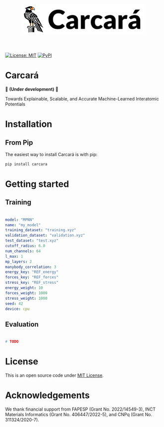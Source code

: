 <h1 align="center" style="margin-top:20px; margin-bottom:50px;">

<picture>
  <source srcset="https://raw.githubusercontent.com/leseixas/carcara/refs/heads/main/logo/logo_dark.png" media="(prefers-color-scheme: dark)">
  <source srcset="https://raw.githubusercontent.com/leseixas/carcara/refs/heads/main/logo/logo_light.png" media="(prefers-color-scheme: light)">
  <img src="https://raw.githubusercontent.com/leseixas/carcara/refs/heads/main/logo/logo_light.png" style="height: auto; width: auto; max-height: 100px; " alt="Carcará logo">
</picture>
</h1> 

[![License: MIT](https://img.shields.io/github/license/leseixas/carcara?color=green&style=for-the-badge)](LICENSE)    [![PyPI](https://img.shields.io/pypi/v/carcara?color=red&style=for-the-badge)](https://pypi.org/project/carcara/)

# Carcará

🚧 **(Under development)** 🚧

Towards Explainable, Scalable, and Accurate Machine-Learned Interatomic Potentials

# Installation

## From Pip
The easiest way to install Carcará is with pip:

```python
pip install carcara
```

# Getting started

## Training

```yaml

model: "MPNN"
name: "my_model"
training_dataset: "training.xyz"
validation_dataset: "validation.xyz"
test_dataset: "test.xyz"
cutoff_radius: 6.0
num_channels: 64
l_max: 1
mp_layers: 2
manybody_correlation: 3
energy_key: "REF_energy"
forces_key: "REF_forces"
stress_key: "REF_stress"
energy_weight: 10
forces_weight: 1000
stress_weight: 1000
seed: 42
device: cpu

```

## Evaluation

```python

# TODO

```

# License

This is an open source code under [MIT License](LICENSE).

# Acknowledgements

We thank financial support from FAPESP (Grant No. 2022/14549-3), INCT Materials Informatics (Grant No. 406447/2022-5), and CNPq (Grant No. 311324/2020-7).
